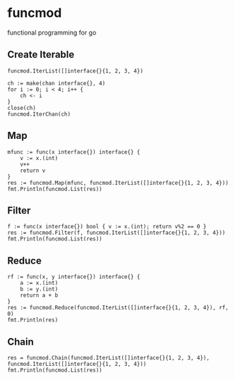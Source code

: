 # funcmod

functional programming for go

## Create Iterable

```
funcmod.IterList([]interface{}{1, 2, 3, 4})

ch := make(chan interface{}, 4)
for i := 0; i < 4; i++ {
    ch <- i
}
close(ch)
funcmod.IterChan(ch)
```

## Map

```
mfunc := func(x interface{}) interface{} {
    v := x.(int)
    v++
    return v
}
res := funcmod.Map(mfunc, funcmod.IterList([]interface{}{1, 2, 3, 4}))
fmt.Println(funcmod.List(res))
```

## Filter

```
f := func(x interface{}) bool { v := x.(int); return v%2 == 0 }
res := funcmod.Filter(f, funcmod.IterList([]interface{}{1, 2, 3, 4}))
fmt.Println(funcmod.List(res))
```

## Reduce

```
rf := func(x, y interface{}) interface{} {
    a := x.(int)
    b := y.(int)
    return a + b
}
res := funcmod.Reduce(funcmod.IterList([]interface{}{1, 2, 3, 4}), rf, 0)
fmt.Println(res)
```

## Chain

```
res = funcmod.Chain(funcmod.IterList([]interface{}{1, 2, 3, 4}), funcmod.IterList([]interface{}{1, 2, 3, 4}))
fmt.Println(funcmod.List(res))
```
